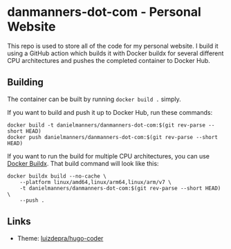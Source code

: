 # danmanners-dot-com - Personal Website

This repo is used to store all of the code for my personal website. I build it using a GitHub action which builds it with Docker buildx for several different CPU architectures and pushes the completed container to Docker Hub.

## Building

The container can be built by running `docker build .` simply.

If you want to build and push it up to Docker Hub, run these commands:

```shell
docker build -t danielmanners/danmanners-dot-com:$(git rev-parse --short HEAD)
docker push danielmanners/danmanners-dot-com:$(git rev-parse --short HEAD)
```

If you want to run the build for multiple CPU architectures, you can use [Docker Buildx](https://docs.docker.com/buildx/working-with-buildx/). That build command will look like this:

```shell
docker buildx build --no-cache \
    --platform linux/amd64,linux/arm64,linux/arm/v7 \
    -t danielmanners/danmanners-dot-com:$(git rev-parse --short HEAD) \
    --push .
```

## Links

- Theme: [luizdepra/hugo-coder](https://github.com/luizdepra/hugo-coder)
